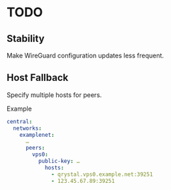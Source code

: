 # TODO

## Stability

Make WireGuard configuration updates less frequent.

## Host Fallback

Specify multiple hosts for peers.

Example
```yaml
central:
  networks:
    examplenet:
      …
      peers:
        vps0:
          public-key: …
            hosts:
              - qrystal.vps0.example.net:39251
              - 123.45.67.89:39251
```
